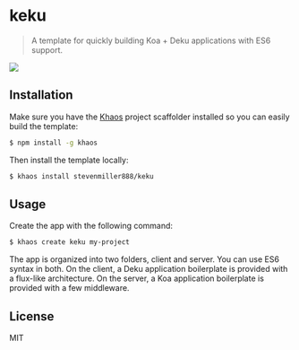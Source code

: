 
# keku

>  A template for quickly building Koa + Deku applications with ES6 support.

![](http://f.cl.ly/items/393h1R3w2V0v3V1p2y2G/Screen%20Shot%202015-05-12%20at%204.36.01%20PM.png)

## Installation

Make sure you have the [Khaos](https://github.com/segmentio/khaos) project scaffolder installed so you can easily build the template:

```bash
$ npm install -g khaos
```

Then install the template locally:

```bash
$ khaos install stevenmiller888/keku
```

## Usage

Create the app with the following command:

```bash
$ khaos create keku my-project
```

The app is organized into two folders, client and server. You can use ES6 syntax in
both. On the client, a Deku application boilerplate is provided with a flux-like
architecture. On the server, a Koa application boilerplate is provided with a few middleware.

## License

MIT